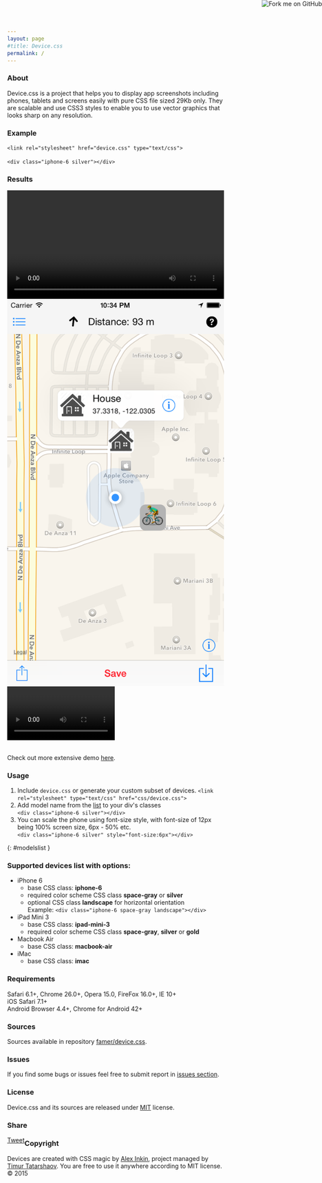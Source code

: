 ```yaml
---
layout: page
#title: Device.css
permalink: /
---
```

### About
Device.css is a project that helps you to display app screenshots including phones, tablets and screens easily with pure CSS file sized 29Kb only.
They are scalable and use CSS3 styles to enable you to use vector graphics that looks sharp on any resolution. 

### Example


	<link rel="stylesheet" href="device.css" type="text/css">

	<div class="iphone-6 silver"></div>


	

### Results
<div class="macbook-air" style="font-size: 4px; vertical-align: middle;">
	<video width="100%" autoplay loop >
	  <source src="docs/demo.mp4" type="video/mp4" />
		Video is not supported
	</video>
</div>


<div class="iphone-6 silver" style="font-size: 4px; vertical-align: middle;">
        <img src="background/screenshots/main_screen_detail.png"/>
</div>
<div class="iphone-6 space-gray" style="font-size: 4px; vertical-align: middle;">
	<video width="250" autoplay loop >
	  <source src="background/videos/fnscreencast.mp4" type="video/mp4" />
	   <img src="background/screenshots/main_screen_detail.png"/>
	</video>
</div>
<div class="mac" style="font-size: 4px;"></div>

<div class="iphone-6 silver landscape" style="font-size: 4px;"></div>

<div class="ipad-mini-3 gold" style="font-size: 4px;"></div>
<br>
<p>Check out more extensive demo <a href="http://codepen.io/waterplea/pen/jPqBdr">here</a>.</p>

### Usage

1. Include `device.css` or generate your custom subset of devices.
`<link rel="stylesheet" type="text/css" href="css/device.css">`
2. Add model name from the [list](#modelslist) to your div's classes  
`<div class="iphone-6 silver"></div>`
3. You can scale the phone using font-size style, with font-size of 12px being 100% screen size, 6px - 50% etc.  
`<div class="iphone-6 silver" style="font-size:6px"></div>`

{: #modelslist }
### Supported devices list with options:

- iPhone 6
	- base CSS class: **iphone-6**
	- required color scheme CSS class **space-gray** or **silver**
	- optional CSS class **landscape** for horizontal orientation  
Example: `<div class="iphone-6 space-gray landscape"></div>`
- iPad Mini 3
	- base CSS class: **ipad-mini-3**
	- required color scheme CSS class **space-gray**, **silver** or **gold**
- Macbook Air
	- base CSS class: **macbook-air**
- iMac
	- base CSS class: **imac**

### Requirements
Safari 6.1+, Chrome 26.0+, Opera 15.0, FireFox 16.0+, IE 10+  
iOS Safari 7.1+  
Android Browser 4.4+, Chrome for Android 42+

### Sources
Sources available in repository [famer/device.css](http://github.com/famer/device.css).

### Issues 

If you find some bugs or issues feel free to submit report in [issues section](https://github.com/famer/device.css/issues).

### License

Device.css and its sources are released under [MIT](http://opensource.org/licenses/MIT) license.

### Share

<div id="fb-root"></div>
<a href="https://github.com/famer/device.css"><img style="position: absolute; top: 0; right: 0; border: 0;" src="https://camo.githubusercontent.com/365986a132ccd6a44c23a9169022c0b5c890c387/68747470733a2f2f73332e616d617a6f6e6177732e636f6d2f6769746875622f726962626f6e732f666f726b6d655f72696768745f7265645f6161303030302e706e67" alt="Fork me on GitHub" data-canonical-src="https://s3.amazonaws.com/github/ribbons/forkme_right_red_aa0000.png"></a>

<div style="float:left; margin: 0 10px 0 0;">
	<script src="//platform.linkedin.com/in.js" type="text/javascript"> lang: en_US</script>
	<script type="IN/Share" data-counter="right"></script>
</div>

<script>(function(d, s, id) {
  var js, fjs = d.getElementsByTagName(s)[0];
  if (d.getElementById(id)) return;
  js = d.createElement(s); js.id = id;
  js.src = "//connect.facebook.net/en_GB/sdk.js#xfbml=1&version=v2.3&appId=154079051320662";
  fjs.parentNode.insertBefore(js, fjs);
}(document, 'script', 'facebook-jssdk'));</script>

<div style="float:left; margin: -4px 10px 0 0;" class="fb-like" data-href="http://famer.github.io/device.css/" data-layout="button_count" data-action="like" data-show-faces="false" data-share="false"></div>
<a style="float:left;" href="https://twitter.com/share" class="twitter-share-button" data-url="http://famer.github.io/device.css/" data-via="locationsphere">Tweet</a> <script>!function(d,s,id){var js,fjs=d.getElementsByTagName(s)[0],p=/^http:/.test(d.location)?'http':'https';if(!d.getElementById(id)){js=d.createElement(s);js.id=id;js.src=p+'://platform.twitter.com/widgets.js';fjs.parentNode.insertBefore(js,fjs);}}(document, 'script', 'twitter-wjs');</script>

### Copyright
Devices are created with CSS magic by [Alex Inkin](http://waterplea.bandcamp.com/), project managed by [Timur Tatarshaov](http://famer.github.io). You are free to use it anywhere according to MIT license.
© 2015

